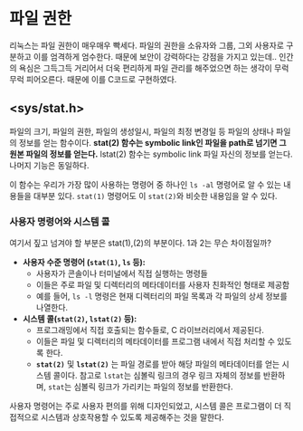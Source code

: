 # 파일 권한 

리눅스는 파일 권한이 매우매우 빡세다. 파일의 권한을 소유자와 그룹, 그외 사용자로 구분하고 이를 엄격하게 엄수한다. 때문에 보안이 강력하다는 강점을 가지고 있는데.. 인간의 욕심은 그득그득 거리어서 더욱 편리하게 파일 관리를 해주었으면 하는 생각이 무럭무럭 피어오른다. 때문에 이를 C코드로 구현하였다.

## <sys/stat.h>

파일의 크기, 파일의 권한, 파일의 생성일시, 파일의 최정 변경일 등 파일의 상태나 파일의 정보를 얻는 함수이다. **stat(2) 함수는 symbolic link인 파일을 path로 넘기면 그 원본 파일의 정보를 얻는다.** lstat(2) 함수는 symbolic link 파일 자신의 정보를 얻는다. 나머지 기능은 동일하다.

이 함수는 우리가 가장 많이 사용하는 명령어 중 하나인 `ls -al` 명령어로 알 수 있는 내용들을 대부분 있다. `stat(1)` 명령어도 이 `stat(2)`와 비슷한 내용임을 알 수 있다.

### 사용자 명령어와 시스템 콜

여기서 짚고 넘겨야 할 부분은 stat(1),(2)의 부분이다. 1과 2는 무슨 차이점일까? 
- **사용자 수준 명령어 (`stat(1)`, `ls` 등):**
  - 사용자가 콘솔이나 터미널에서 직접 실행하는 명령들
  - 이들은 주로 파일 및 디렉터리의 메타데이터를 사용자 친화적인 형태로 제공함
  - 예를 들어, `ls -l` 명령은 현재 디렉터리의 파일 목록과 각 파일의 상세 정보를 나열한다.
- **시스템 콜(`stat(2)`, `lstat(2)` 등):**
  - 프로그래밍에서 직접 호출되는 함수들로, C 라이브러리에서 제공된다.
  - 이들은 파일 및 디렉터리의 메타데이터를 프로그램 내에서 직접 처리할 수 있도록 한다.
  - **`stat(2)`** 및 **`lstat(2)`** 는 파일 경로를 받아 해당 파일의 메타데이터를 얻는 시스템 콜이다. 참고로 `lstat`는 심볼릭 링크의 경우 링크 자체의 정보를 반환하며, `stat`는 심볼릭 링크가 가리키는 파일의 정보를 반환한다.

사용자 명령어는 주로 사용자 편의를 위해 디자인되었고, 시스템 콜은 프로그램이 더 직접적으로 시스템과 상호작용할 수 있도록 제공해주는 것을 말한다.

